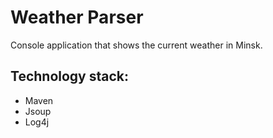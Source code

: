 # Weather Parser

Console application that shows the current weather in Minsk.

## Technology stack:
- Maven
- Jsoup
- Log4j


